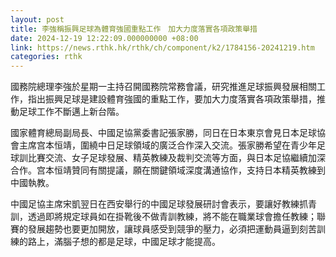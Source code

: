 ```yaml
---
layout: post
title: 李強稱振興足球為體育強國重點工作　加大力度落實各項政策舉措
date: 2024-12-19 12:22:09.000000000 +08:00
link: https://news.rthk.hk/rthk/ch/component/k2/1784156-20241219.htm
categories: rthk
---
```


國務院總理李強於星期一主持召開國務院常務會議，研究推進足球振興發展相關工作，指出振興足球是建設體育強國的重點工作，要加大力度落實各項政策舉措，推動足球工作不斷邁上新台階。

國家體育總局副局長、中國足協黨委書記張家勝，同日在日本東京會見日本足球協會主席宫本恒靖，圍繞中日足球領域的廣泛合作深入交流。張家勝希望在青少年足球訓比賽交流、女子足球發展、精英教練及裁判交流等方面，與日本足協繼續加深合作。宫本恒靖贊同有關提議，願在關鍵領域深度溝通協作，支持日本精英教練到中國執教。

中國足協主席宋凱翌日在西安舉行的中國足球發展研討會表示，要讓好教練抓青訓，透過即將規定球員如在掛靴後不做青訓教練，將不能在職業球會擔任教練；聯賽的發展趨勢也要更加開放，讓球員感受到競爭的壓力，必須把運動員逼到刻苦訓練的路上，滿腦子想的都是足球，中國足球才能提高。
